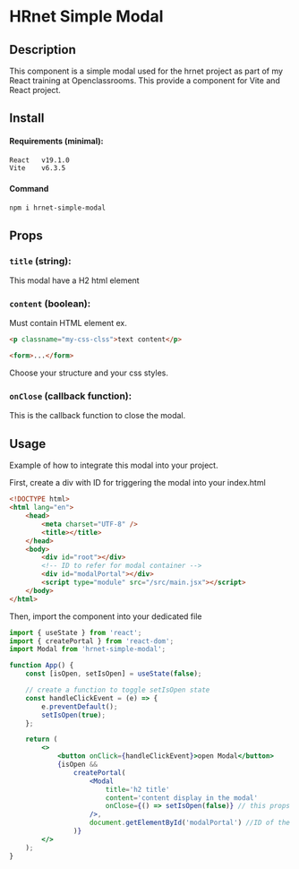 # HRnet Simple Modal

## Description

This component is a simple modal used for the hrnet project as part of my React training at Openclassrooms.
This provide a component for Vite and React project.

## Install

#### **Requirements (minimal):**

```bash
React   v19.1.0
Vite    v6.3.5
```

#### **Command**

```bash
npm i hrnet-simple-modal
```

## Props

### `title` (string):

This modal have a H2 html element

### `content` (boolean):

Must contain HTML element
ex.

```html
<p classname="my-css-clss">text content</p>
```

```html
<form>...</form>
```

Choose your structure and your css styles.

### `onClose` (callback function):

This is the callback function to close the modal.

## Usage

Example of how to integrate this modal into your project.

First, create a div with ID for triggering the modal into your index.html

```html
<!DOCTYPE html>
<html lang="en">
	<head>
		<meta charset="UTF-8" />
		<title></title>
	</head>
	<body>
		<div id="root"></div>
		<!-- ID to refer for modal container -->
		<div id="modalPortal"></div>
		<script type="module" src="/src/main.jsx"></script>
	</body>
</html>
```

Then, import the component into your dedicated file

```jsx
import { useState } from 'react';
import { createPortal } from 'react-dom';
import Modal from 'hrnet-simple-modal';

function App() {
	const [isOpen, setIsOpen] = useState(false);

	// create a function to toggle setIsOpen state
	const handleClickEvent = (e) => {
		e.preventDefault();
		setIsOpen(true);
	};

	return (
		<>
			<button onClick={handleClickEvent}>open Modal</button>
			{isOpen &&
				createPortal(
					<Modal
						title='h2 title'
						content='content display in the modal'
						onClose={() => setIsOpen(false)} // this props must be a function
					/>,
					document.getElementById('modalPortal') //ID of the container in index.html
				)}
		</>
	);
}
```

